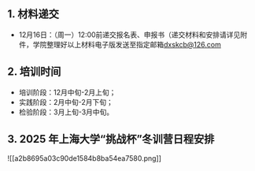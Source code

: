 
## 1. 材料递交

- 12月16日：（周一）12:00前递交报名表、申报书（递交材料和安排请详见附件，学院整理好以上材料电子版发送至指定邮箱[dxskcb@126.com](mailto:dxskcb@126.com)

## 2. 培训时间

- 培训阶段：12月中旬-2月上旬；
- 实践阶段：2月中旬-2月下旬；
- 检验阶段：3月上旬-3月中旬。

## 3. 2025 年上海大学“挑战杯”冬训营日程安排
![[a2b8695a03c90de1584b8ba54ea7580.png]]